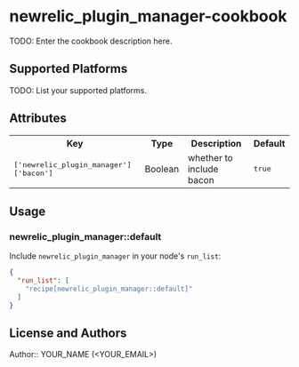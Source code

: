 # newrelic_plugin_manager-cookbook

TODO: Enter the cookbook description here.

## Supported Platforms

TODO: List your supported platforms.

## Attributes

<table>
  <tr>
    <th>Key</th>
    <th>Type</th>
    <th>Description</th>
    <th>Default</th>
  </tr>
  <tr>
    <td><tt>['newrelic_plugin_manager']['bacon']</tt></td>
    <td>Boolean</td>
    <td>whether to include bacon</td>
    <td><tt>true</tt></td>
  </tr>
</table>

## Usage

### newrelic_plugin_manager::default

Include `newrelic_plugin_manager` in your node's `run_list`:

```json
{
  "run_list": [
    "recipe[newrelic_plugin_manager::default]"
  ]
}
```

## License and Authors

Author:: YOUR_NAME (<YOUR_EMAIL>)
